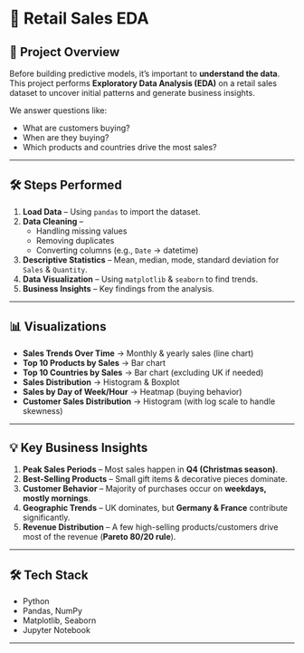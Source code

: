 # 🛒 Retail Sales EDA

## 📌 Project Overview
Before building predictive models, it’s important to **understand the data**.  
This project performs **Exploratory Data Analysis (EDA)** on a retail sales dataset to uncover initial patterns and generate business insights.  

We answer questions like:
- What are customers buying?
- When are they buying?
- Which products and countries drive the most sales?

---

## 🛠️ Steps Performed
1. **Load Data** – Using `pandas` to import the dataset.  
2. **Data Cleaning** –  
   - Handling missing values  
   - Removing duplicates  
   - Converting columns (e.g., `Date` → datetime)  
3. **Descriptive Statistics** – Mean, median, mode, standard deviation for `Sales` & `Quantity`.  
4. **Data Visualization** – Using `matplotlib` & `seaborn` to find trends.  
5. **Business Insights** – Key findings from the analysis.  

---

## 📊 Visualizations
- **Sales Trends Over Time** → Monthly & yearly sales (line chart)  
- **Top 10 Products by Sales** → Bar chart  
- **Top 10 Countries by Sales** → Bar chart (excluding UK if needed)  
- **Sales Distribution** → Histogram & Boxplot  
- **Sales by Day of Week/Hour** → Heatmap (buying behavior)  
- **Customer Sales Distribution** → Histogram (with log scale to handle skewness)  

---

## 💡 Key Business Insights
1. **Peak Sales Periods** – Most sales happen in **Q4 (Christmas season)**.  
2. **Best-Selling Products** – Small gift items & decorative pieces dominate.  
3. **Customer Behavior** – Majority of purchases occur on **weekdays, mostly mornings**.  
4. **Geographic Trends** – UK dominates, but **Germany & France** contribute significantly.  
5. **Revenue Distribution** – A few high-selling products/customers drive most of the revenue (**Pareto 80/20 rule**).  

---

## 🛠️ Tech Stack
- Python  
- Pandas, NumPy  
- Matplotlib, Seaborn  
- Jupyter Notebook  

---

